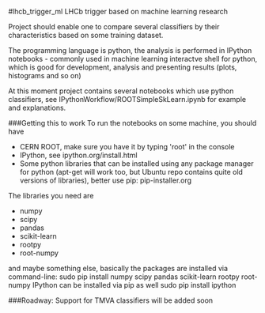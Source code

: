 #lhcb_trigger_ml
LHCb trigger based on machine learning research

Project should enable one to compare several classifiers by their characteristics based on some training dataset.

The programming language is python,
the analysis is performed in IPython notebooks - commonly used in machine learning interactve shell for python, which is good for development, analysis and presenting results (plots, histograms and so on)

At this moment project contains several notebooks which use python classifiers, 
see IPythonWorkflow/ROOTSimpleSkLearn.ipynb for example and explanations.


###Getting this to work
To run the notebooks on some machine, you should have
* CERN ROOT, make sure you have it by typing 'root' in the console
* IPython, see ipython.org/install.html
* Some python libraries that can be installed using any package manager for python
  (apt-get will work too, but Ubuntu repo contains quite old versions of libraries),
  better use pip: 
  pip-installer.org 
  
The libraries you need are
* numpy 
* scipy
* pandas
* scikit-learn 
* rootpy  
* root-numpy

and maybe something else, basically the packages are installed via command-line:
    sudo pip install numpy scipy pandas scikit-learn rootpy root-numpy
IPython can be installed via pip as well
    sudo pip install ipython

###Roadway:
Support for TMVA classifiers will be added soon
